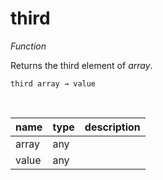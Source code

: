 # third

_Function_

Returns the third element of _array_.

<pre><code>third array &rarr; value</code></pre>
<br>

| name | type | description |
|------|------|-------------|
|array|any||
|value|any||


